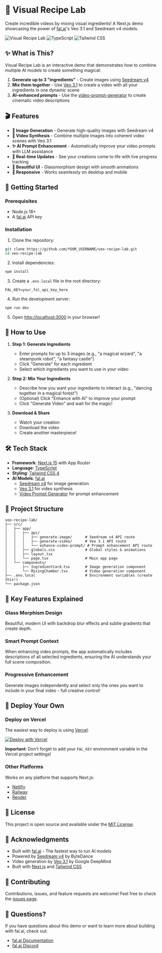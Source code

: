 # 🧪 Visual Recipe Lab

Create incredible videos by mixing visual ingredients! A Next.js demo showcasing the power of [fal.ai](https://fal.ai)'s Veo 3.1 and Seedream v4 models.

![Visual Recipe Lab](https://img.shields.io/badge/Next.js-15.5-black) ![TypeScript](https://img.shields.io/badge/TypeScript-5.0-blue) ![Tailwind CSS](https://img.shields.io/badge/Tailwind-4.0-38bdf8)

## ✨ What is This?

Visual Recipe Lab is an interactive demo that demonstrates how to combine multiple AI models to create something magical:

1. **Generate up to 3 "ingredients"** - Create images using [Seedream v4](https://fal.ai/models/fal-ai/bytedance/seedream/v4/text-to-image)
2. **Mix them together** - Use [Veo 3.1](https://fal.ai/models/fal-ai/veo3.1/reference-to-video) to create a video with all your ingredients in one dynamic scene
3. **AI-enhanced prompts** - Use the [video-prompt-generator](https://fal.ai/models/fal-ai/video-prompt-generator) to create cinematic video descriptions

## 🎬 Features

- **🎨 Image Generation** - Generate high-quality images with Seedream v4
- **🎥 Video Synthesis** - Combine multiple images into coherent video scenes with Veo 3.1
- **✨ AI Prompt Enhancement** - Automatically improve your video prompts with LLM assistance
- **🔄 Real-time Updates** - See your creations come to life with live progress tracking
- **💫 Beautiful UI** - Glassmorphism design with smooth animations
- **📱 Responsive** - Works seamlessly on desktop and mobile

## 🚀 Getting Started

### Prerequisites

- Node.js 18+ 
- A [fal.ai](https://fal.ai) API key

### Installation

1. Clone the repository:
```bash
git clone https://github.com/YOUR_USERNAME/veo-recipe-lab.git
cd veo-recipe-lab
```

2. Install dependencies:
```bash
npm install
```

3. Create a `.env.local` file in the root directory:
```env
FAL_KEY=your_fal_api_key_here
```

4. Run the development server:
```bash
npm run dev
```

5. Open [http://localhost:3000](http://localhost:3000) in your browser!

## 🎯 How to Use

1. **Step 1: Generate Ingredients**
   - Enter prompts for up to 3 images (e.g., "a magical wizard", "a steampunk robot", "a fantasy castle")
   - Click "Generate" for each ingredient
   - Select which ingredients you want to use in your video

2. **Step 2: Mix Your Ingredients**
   - Describe how you want your ingredients to interact (e.g., "dancing together in a magical forest")
   - (Optional) Click "Enhance with AI" to improve your prompt
   - Click "Generate Video" and wait for the magic!

3. **Download & Share**
   - Watch your creation
   - Download the video
   - Create another masterpiece!

## 🛠️ Tech Stack

- **Framework**: [Next.js 15](https://nextjs.org) with App Router
- **Language**: [TypeScript](https://www.typescriptlang.org/)
- **Styling**: [Tailwind CSS 4](https://tailwindcss.com/)
- **AI Models**: [fal.ai](https://fal.ai)
  - [Seedream v4](https://fal.ai/models/fal-ai/bytedance/seedream/v4/text-to-image) for image generation
  - [Veo 3.1](https://fal.ai/models/fal-ai/veo3.1/reference-to-video) for video synthesis
  - [Video Prompt Generator](https://fal.ai/models/fal-ai/video-prompt-generator) for prompt enhancement

## 📁 Project Structure

```
veo-recipe-lab/
├── src/
│   ├── app/
│   │   ├── api/
│   │   │   ├── generate-image/      # Seedream v4 API route
│   │   │   ├── generate-video/      # Veo 3.1 API route
│   │   │   └── enhance-video-prompt/ # Prompt enhancement API route
│   │   ├── globals.css              # Global styles & animations
│   │   ├── layout.tsx
│   │   └── page.tsx                 # Main app page
│   └── components/
│       ├── IngredientCard.tsx       # Image generation component
│       └── MixingChamber.tsx        # Video generation component
├── .env.local                       # Environment variables (create this!)
└── package.json
```

## 🎨 Key Features Explained

### Glass Morphism Design
Beautiful, modern UI with backdrop blur effects and subtle gradients that create depth.

### Smart Prompt Context
When enhancing video prompts, the app automatically includes descriptions of all selected ingredients, ensuring the AI understands your full scene composition.

### Progressive Enhancement
Generate images independently and select only the ones you want to include in your final video - full creative control!

## 🚢 Deploy Your Own

### Deploy on Vercel

The easiest way to deploy is using [Vercel](https://vercel.com):

[![Deploy with Vercel](https://vercel.com/button)](https://vercel.com/new/clone?repository-url=https://github.com/YOUR_USERNAME/veo-recipe-lab)

**Important**: Don't forget to add your `FAL_KEY` environment variable in the Vercel project settings!

### Other Platforms

Works on any platform that supports Next.js:
- [Netlify](https://www.netlify.com/)
- [Railway](https://railway.app/)
- [Render](https://render.com/)

## 📝 License

This project is open source and available under the [MIT License](LICENSE).

## 🙏 Acknowledgments

- Built with [fal.ai](https://fal.ai) - The fastest way to run AI models
- Powered by [Seedream v4](https://fal.ai/models/fal-ai/bytedance/seedream/v4/text-to-image) by ByteDance
- Video generation by [Veo 3.1](https://fal.ai/models/fal-ai/veo3.1/reference-to-video) by Google DeepMind
- Built with [Next.js](https://nextjs.org) and [Tailwind CSS](https://tailwindcss.com)

## 🤝 Contributing

Contributions, issues, and feature requests are welcome! Feel free to check the [issues page](https://github.com/YOUR_USERNAME/veo-recipe-lab/issues).

## 📧 Questions?

If you have questions about this demo or want to learn more about building with fal.ai, check out:
- [fal.ai Documentation](https://fal.ai/docs)
- [fal.ai Discord](https://discord.gg/fal-ai)
